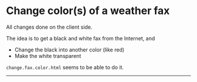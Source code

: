 # Change color(s) of a weather fax
All changes done on the client side.

The idea is to get a black and white fax from the Internet, and  
- Change the black into another color (like red)
- Make the white transparent

`change.fax.color.html` seems to be able to do it.

---
